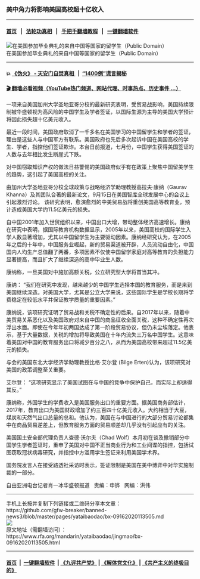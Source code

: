 ### 美中角力将影响美国高校超十亿收入
------------------------

#### [首页](https://github.com/gfw-breaker/banned-news3/blob/master/README.md) &nbsp;&nbsp;|&nbsp;&nbsp; [法轮功真相](https://github.com/begood0513/basic/blob/master/README.md)  &nbsp;&nbsp;|&nbsp;&nbsp; [手把手翻墙教程](https://github.com/gfw-breaker/guides/wiki)  &nbsp;&nbsp;|&nbsp;&nbsp; [一键翻墙软件](https://github.com/gfw-breaker/nogfw/blob/master/README.md)  



<div id="headerimg">
 <img alt="在美国参加毕业典礼的来自中国等国家的留学生（Public Domain）" src="https://www.rfa.org/mandarin/yataibaodao/jingmao/bx-09162020113505.html/rc0708.jpg/image" title="在美国参加毕业典礼的来自中国等国家的留学生（Public Domain）"/>
 <div id="headerimgcontents">
  <div id="headerimgcaption">
   <span>
    在美国参加毕业典礼的来自中国等国家的留学生（Public Domain）
   </span>
   <!-- zoomattribute -->
  </div>
  <!-- headerimgcaption -->
 </div>
 <!-- headerimagecontents -->
</div>

<hr/>


#### 💥 [《伪火》 - 天安门自焚真相 ](http://158.247.195.190:10000/videos/blog/weihuo.html)&nbsp; |&nbsp; [“1400例”谎言揭秘  ](http://158.247.195.190:10000/videos/blog/jiexi1400.html)

#### [ 🎬  翻墙必看视频（YouTube热门频道、网站代理、时事热点、历史事件 ...）](https://github.com/gfw-breaker/links/blob/master/banned.md)

<div id="storytext">
 <div>
  <div class="slot_header">
  </div>
 </div>
 <p>
  一项来自美国加州大学圣地亚哥分校的最新研究表明，受贸易战影响，美国持续限制被华盛顿视为高风险的中国学生及学者签证，以国际生源为主导的美国大学预计将因此损失超十亿美元收入。
 </p>
 <p>
  最近一段时间，美国政府取消了一千多名在美国学习的中国留学生和学者的签证，理由是这些人与中国军方有联系。美国政府也先后多次起诉中国在美国高校的学生、学者，指控他们签证欺诈。本台日前报道，七月份，中国学生获得美国签证的人数与去年相比发生断崖式下跌。
 </p>
 <p>
 </p>
 <p>
 </p>
 <p>
  对中国窃取知识产权的做法日益警惕的美国政府似乎有在政策上聚焦中国留美学生的趋势，这引起了美国高校的关注。
 </p>
 <p>
  由加州大学圣地亚哥分校全球政策与战略经济学助理教授高拉夫·康纳（Gaurav Khanna）及其团队合著的最新论文，9月15日在美国智库全球发展中心的会议上引起激烈讨论。 该研究表明，愈演愈烈的中美贸易战将重创美国高等教育业，预计造成美国大学约11.5亿美元的损失。
 </p>
 <p>
  自中国2001年加入世贸组织以来，中国出口大增，带动整体经济高速增长。康纳在研究中表明，据国际教育机构数据显示，2005年以来，美国高校的国际学生入学人数显著增加，尤其以中国留学生为主要驱动因素。康纳经研究认为，在2005年之后的十年中，中国服务业崛起，新的贸易渠道被开辟，人员流动自由化，中国国内人均生产总值翻了两番，多项因素不仅使中国留学家庭对高等教育的负担能力显著提高，而且扩大了继续深造的高中毕业生人数。
 </p>
 <p>
  康纳称，一旦美国对中施加高额关税，公立研究型大学将首当其冲。
 </p>
 <p>
  康纳： “我们在研究中发现，越来越少的中国学生选择本国的教育服务，而是来到美国继续深造。对美国大学，尤其是公立大学来说，这些国际学生是学校长期将学费稳定在较低水平并保证教学质量的重要因素。”
 </p>
 <p>
  康纳说，该项研究证明了贸易战和关税不确定性的后果。自2017年以来，随着中美贸易关系恶化以及美国政府对来自中国的商品征收全面关税，这种不确定性再次浮出水面。即使在今年年初两国达成了第一阶段贸易协议，但仍未尘埃落定。他表示，基于大量数据，关税的增加将导致美国在十年内流失三万名中国学生。这意味着美国对中国的教育服务出口将减少百分之八，从而为美国高校带来超过11.5亿美元的损失。
 </p>
 <p>
  与会的美国东北大学经济学助理教授比格·艾尔登 (Bilge Erten)认为，该项研究对美国的政策调整至关重要。
 </p>
 <p>
  艾尔登： “这项研究显示了美国试图在与中国的竞争中保护自己，而实际上却适得其反。”
 </p>
 <p>
  康纳称，外国学生的学费收入是美国服务出口的重要方面。据美国商务部估计，2017年，教育出口为美国财政增加了约三百四十亿美元收入。大约相当于大豆，煤炭和天然气出口总量的总和。他认为，美国在与中国进行的大部分贸易讨论都集中在商品贸易逆差上，但教育服务方面的贸易顺差却几乎没有引起应有的关注。
 </p>
 <p>
  美国国土安全部代理负责人查德·沃尔夫（Chad Wolf）本月初在谈及撤销部分中国学生学者签证时，重申了美国对中国不正当商业行为和工业间谍的指控，包括试图窃取冠状病毒研究，并指控中方滥用学生签证来利用美国学术界。
 </p>
 <p>
  国务院发言人在接受路透社采访时表示，签证限制是美国在美中博弈中对华实施制裁的一部分。
 </p>
 <p>
  自由亚洲电台记者肖一冰华盛顿报道   责编：申铧   网编：洪伟
 </p>
</div>

<hr/>
手机上长按并复制下列链接或二维码分享本文章：<br/>
https://github.com/gfw-breaker/banned-news3/blob/master/pages/yataibaodao/bx-09162020113505.md <br/>
<a href='https://github.com/gfw-breaker/banned-news3/blob/master/pages/yataibaodao/bx-09162020113505.md'><img src='https://github.com/gfw-breaker/banned-news3/blob/master/pages/yataibaodao/bx-09162020113505.md.png'/></a> <br/>
原文地址（需翻墙访问）：https://www.rfa.org/mandarin/yataibaodao/jingmao/bx-09162020113505.html


------------------------
#### [首页](https://github.com/gfw-breaker/banned-news3/blob/master/README.md) &nbsp;|&nbsp; [一键翻墙软件](https://github.com/gfw-breaker/nogfw/blob/master/README.md) &nbsp;| [《九评共产党》](https://github.com/gfw-breaker/9ping.md/blob/master/README.md#九评之一评共产党是什么) | [《解体党文化》](https://github.com/gfw-breaker/jtdwh.md/blob/master/README.md) | [《共产主义的终极目的》](https://github.com/gfw-breaker/gczydzjmd.md/blob/master/README.md)


<img src='http://gfw-breaker.win/banned-news3/pages/yataibaodao/bx-09162020113505.md' width='0px' height='0px'/>